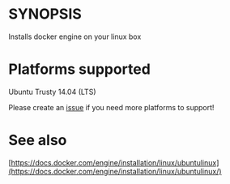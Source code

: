 # SYNOPSIS

Installs docker engine on your linux box

# Platforms supported

Ubuntu Trusty 14.04 (LTS)

Please create an [issue](https://github.com/melezhik/docker-engine/issues)  if you need more platforms to support!


# See also

[https://docs.docker.com/engine/installation/linux/ubuntulinux](https://docs.docker.com/engine/installation/linux/ubuntulinux/)
